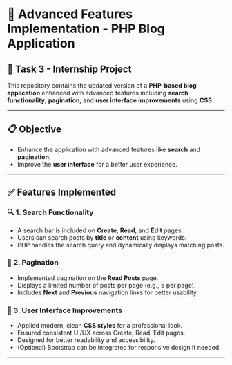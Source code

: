 # 📌 Advanced Features Implementation - PHP Blog Application

## 🚀 Task 3 - Internship Project

This repository contains the updated version of a **PHP-based blog application** enhanced with advanced features including **search functionality**, **pagination**, and **user interface improvements** using **CSS**.

---

## 📋 Objective

- Enhance the application with advanced features like **search** and **pagination**.
- Improve the **user interface** for a better user experience.

---

## ✅ Features Implemented

### 🔍 1. Search Functionality
- A search bar is included on **Create**, **Read**, and **Edit** pages.
- Users can search posts by **title** or **content** using keywords.
- PHP handles the search query and dynamically displays matching posts.

### 📄 2. Pagination
- Implemented pagination on the **Read Posts** page.
- Displays a limited number of posts per page (e.g., 5 per page).
- Includes **Next** and **Previous** navigation links for better usability.

### 🎨 3. User Interface Improvements
- Applied modern, clean **CSS styles** for a professional look.
- Ensured consistent UI/UX across Create, Read, Edit pages.
- Designed for better readability and accessibility.
- (Optional) Bootstrap can be integrated for responsive design if needed.

---


